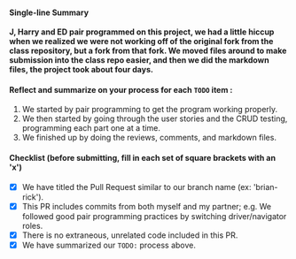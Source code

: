 #### Single-line Summary
**J, Harry and ED pair programmed on this project, we had a little hiccup when we realized we were not working off of the original fork from the class repository, but a fork from that fork.  We moved files around to make submission into the class repo easier, and then we did the markdown files, the project took about four days.**

#### Reflect and summarize on your process for each `TODO` item :  
  1. We started by pair programming to get the program working properly.
  2. We then started by going through the user stories and the CRUD testing, programming each part one at a time.
  3. We finished up by doing the reviews, comments, and markdown files.

#### Checklist (before submitting, fill in each set of square brackets with an 'x')
- [X] We have titled the Pull Request similar to our branch name (ex: 'brian-rick'). 
- [X] This PR includes commits from both myself and my partner; e.g. We followed good pair programming practices by switching driver/navigator roles.
- [X] There is no extraneous, unrelated code included in this PR.
- [X] We have summarized our `TODO:` process above.
